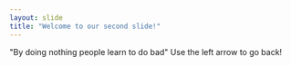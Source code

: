 ```yaml
---
layout: slide
title: "Welcome to our second slide!"
---
```

"By doing nothing people learn to do bad"
Use the left arrow to go back!
